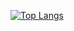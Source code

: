[![Top Langs](https://github-readme-stats.vercel.app/api/top-langs/?username=anuraghazra&layout=pie)](https://github.com/pikeeee/github-readme-stats)
